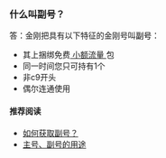 ### 什么叫副号？
答：金刚把具有以下特征的金刚号叫<font color="Black">副号</font>：
- 其上捆绑免费[ 小额流量 ](https://a2zitpro.github.io/web/小额流量)包
- 同一时间您只可持有1个
- 非c9开头
- 偶尔连通使用

#### 推荐阅读
- [如何获取副号？](https://a2zitpro.github.io/web/获取副号)
- [主号、副号的用途](https://a2zitpro.github.io/web/主号副号的用途)
